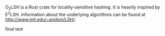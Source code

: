 O<sub>2</sub>LSH is a Rust crate for locality-sensitive hashing. It is heavily
inspired by E<sup>2</sup>LSH. Information about the underlying algorithms can be
found at http://www.mit.edu/~andoni/LSH/.

final test
